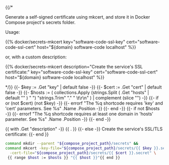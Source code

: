 {{/*

Generate a self-signed certificate using mkcert, and store it in
Docker Compose project's secrets folder.

Usage:

{{% docker/secrets-mkcert key="software-code-ssl-key"
  cert="software-code-ssl-cert"
  host="${domain} software-code localhost" %}}

or, with a custom description:

{{% docker/secrets-mkcert description="Create the service's SSL certificate:"
  key="software-code-ssl-key" cert="software-code-ssl-cert"
  host="${domain} software-code localhost" %}}

*/}}
{{- $key := .Get "key" | default false -}}
{{- $cert := .Get "cert" | default false -}}
{{- $hosts := ( collections.Apply
  (strings.Split ( .Get "hosts" | default "" ) " ")
  "strings.Trim" "." " \t\r\n" ) | complement (slice "")
-}}
{{- if or (not $cert) (not $key) -}}
  {{-
    errorf
    "The %q shortcode requires 'key' and 'cert' parameters. See %s"
    .Name .Position
  -}}
{{- end -}}
{{- if not $hosts -}}
  {{-
    errorf
    "The %q shortcode requires at least one domain in 'hosts' parameter. See %s"
    .Name .Position
  -}}
{{- end -}}

{{ with .Get "description" -}}
{{ . }}
{{- else -}}
Create the service's SSL/TLS certificate:
{{- end }}

```bash
command mkdir --parent "${compose_project_path}/secrets" &&
command mkcert -key-file="${compose_project_path}/secrets/{{ $key }}.secret" \
  -cert-file="${compose_project_path}/secrets/{{ $cert }}.secret" \
 {{ range $host := $hosts }} "{{ $host }}"{{ end }}
```

